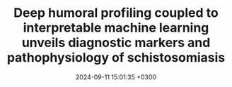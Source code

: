 ---
title: Deep humoral profiling coupled to interpretable machine learning unveils diagnostic markers and pathophysiology of schistosomiasis
description: Saha A*, <strong><u>Chakraborty T*</strong></u>, <strong><u>Rahimikollu J</strong></u>, <strong><u>Xiao H</strong></u>, de Oliveira LBP, Hand TW, Handali S, Secor WE, A OFraga L, Fairley JK✝, <strong><u>Das J✝</strong></u>, Sarkar A✝
date: 2024-09-11 15:01:35 +0300
image: '/images/Deep_humoral_profiling_coupled_to.png'
tags: [Machine_Learning]
href : 'https://www.science.org/doi/10.1126/scitranslmed.adk7832'
published: Science Translational Medicine 2024
year : 2024
featured: true
---
